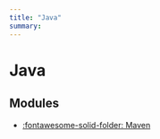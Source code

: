 ```yaml
---
title: "Java"
summary:
---
```


Java
===

Modules
---

- [:fontawesome-solid-folder: Maven](maven/index.md)
